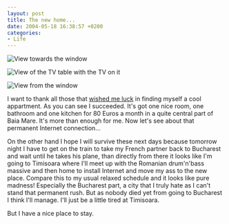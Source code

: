 ```yaml
---
layout: post
title: The new home...
date: 2004-05-18 16:38:57 +0200
categories:
- Life
---
```

![View towards the window](https://content.rusiczki.net/blogpics/new_appartment_1.jpg)

![View of the TV table with the TV on it](https://content.rusiczki.net/blogpics/new_appartment_3.jpg)

![View from the window](https://content.rusiczki.net/blogpics/new_appartment_2.jpg)

I want to thank all those that [wished me luck](http://www.rusiczki.net/2004/05/12/offline-browsing/#comments) in finding myself a cool appartment. As you can see I succeeded. It's got one nice room, one bathroom and one kitchen for 80 Euros a month in a quite central part of Baia Mare. It's more than enough for me. Now let's see about that permanent Internet connection...

On the other hand I hope I will survive these next days because tomorrow night I have to get on the train to take my French partner back to Bucharest and wait until he takes his plane, than directly from there it looks like I'm going to Timisoara where I'll meet up with the Romanian drum'n'bass massive and then home to install Internet and move my ass to the new place. Compare this to my usual relaxed schedule and it looks like pure madness! Especially the Bucharest part, a city that I truly hate as I can't stand that permanent rush. But as nobody died yet from going to Bucharest I think I'll manage. I'll just be a little tired at Timisoara.

But I have a nice place to stay.
